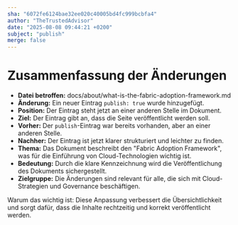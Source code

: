 ```yaml
---
sha: "6072fe6124bae32ee020c40005bd4fc999bcbfa4"
author: "TheTrustedAdvisor"
date: "2025-08-08 09:44:21 +0200"
subject: "publish"
merge: false
---
```


# Zusammenfassung der Änderungen

- **Datei betroffen:** docs/about/what-is-the-fabric-adoption-framework.md
- **Änderung:** Ein neuer Eintrag `publish: true` wurde hinzugefügt.
- **Position:** Der Eintrag steht jetzt an einer anderen Stelle im Dokument.
- **Ziel:** Der Eintrag gibt an, dass die Seite veröffentlicht werden soll.
- **Vorher:** Der `publish`-Eintrag war bereits vorhanden, aber an einer anderen Stelle.
- **Nachher:** Der Eintrag ist jetzt klarer strukturiert und leichter zu finden.
- **Thema:** Das Dokument beschreibt den "Fabric Adoption Framework", was für die Einführung von Cloud-Technologien wichtig ist.
- **Bedeutung:** Durch die klare Kennzeichnung wird die Veröffentlichung des Dokuments sichergestellt.
- **Zielgruppe:** Die Änderungen sind relevant für alle, die sich mit Cloud-Strategien und Governance beschäftigen.

Warum das wichtig ist: Diese Anpassung verbessert die Übersichtlichkeit und sorgt dafür, dass die Inhalte rechtzeitig und korrekt veröffentlicht werden.

